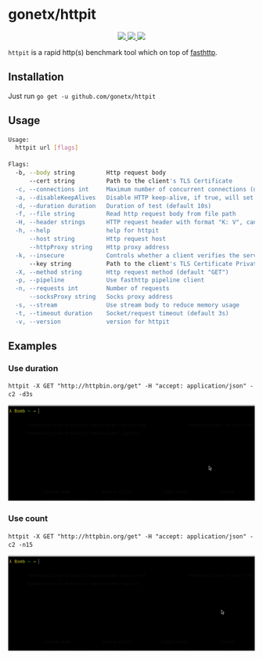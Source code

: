 # gonetx/httpit
<p align="center">
  <a href="https://github.com/gonetx/httpit/actions?query=workflow%3ASecurity">
    <img src="https://img.shields.io/github/workflow/status/gofiber/fiber/Security?label=%F0%9F%94%91%20gosec&style=flat&color=75C46B">
  </a>
  <a href="https://github.com/gonetx/httpit/actions?query=workflow%3ATest">
    <img src="https://img.shields.io/github/workflow/status/gofiber/fiber/Test?label=%F0%9F%A7%AA%20tests&style=flat&color=75C46B">
  </a>
  <a href="https://codecov.io/gh/gonetx/httpit">
    <img src="https://codecov.io/gh/gonetx/httpit/branch/main/graph/badge.svg?token=RABB5SC45Y"/>
  </a>

</p>

`httpit` is a rapid http(s) benchmark tool which on top of [fasthttp](https://github.com/valyala/fasthttp).

## Installation
Just run `go get -u github.com/gonetx/httpit`

## Usage
```bash
Usage:
  httpit url [flags]

Flags:
  -b, --body string         Http request body
      --cert string         Path to the client's TLS Certificate
  -c, --connections int     Maximum number of concurrent connections (default 128)
  -a, --disableKeepAlives   Disable HTTP keep-alive, if true, will set header Connection: close
  -d, --duration duration   Duration of test (default 10s)
  -f, --file string         Read http request body from file path
  -H, --header strings      HTTP request header with format "K: V", can be repeated
  -h, --help                help for httpit
      --host string         Http request host
      --httpProxy string    Http proxy address
  -k, --insecure            Controls whether a client verifies the server's certificate chain and host name
      --key string          Path to the client's TLS Certificate Private Key
  -X, --method string       Http request method (default "GET")
  -p, --pipeline            Use fasthttp pipeline client
  -n, --requests int        Number of requests
      --socksProxy string   Socks proxy address
  -s, --stream              Use stream body to reduce memory usage
  -t, --timeout duration    Socket/request timeout (default 3s)
  -v, --version             version for httpit
```

## Examples
### Use duration
`httpit -X GET "http://httpbin.org/get" -H "accept: application/json" -c2 -d3s`

![duration](capture/duration.gif)

### Use count
`httpit -X GET "http://httpbin.org/get" -H "accept: application/json" -c2 -n15`

![count](capture/count.gif)
